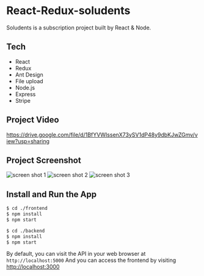 
# React-Redux-soludents

Soludents is a subscription project built by React & Node.

## Tech
* React
* Redux
* Ant Design
* File upload
* Node.js 
* Express 
* Stripe

## Project Video
https://drive.google.com/file/d/1BfYVWIssenX73ySV1dP48y9dbKJwZGmv/view?usp=sharing

## Project Screenshot
![screen shot 1](https://user-images.githubusercontent.com/40633197/49716933-224acc80-fc0a-11e8-9585-d16ffe36a7da.png)
![screen shot 2](https://user-images.githubusercontent.com/40633197/49716913-0515fe00-fc0a-11e8-95b3-3b75ca5f7823.png)
![screen shot 3](https://user-images.githubusercontent.com/40633197/49716918-09421b80-fc0a-11e8-977d-a0e3ef6c0cee.png)

## Install and Run the App
```bash
$ cd ./frontend
$ npm install
$ npm start
```

```bash
$ cd ./backend
$ npm install
$ npm start
```

By default, you can visit the API in your web browser at `http://localhost:5000`
And you can access the frontend by visiting [http://localhost:3000](http://localhost:3000)